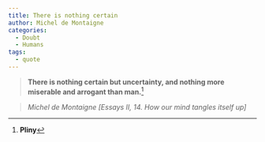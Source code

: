 ```yaml
---
title: There is nothing certain
author: Michel de Montaigne
categories:
  - Doubt
  - Humans
tags:
  - quote
---
```


> **There is nothing certain but uncertainty, and nothing more miserable and arrogant than man.**[^1]

> <cite>Michel de Montaigne [Essays II, 14. How our mind tangles itself up]</cite>

[^1]: **Pliny**